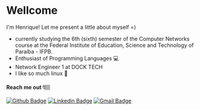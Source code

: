 
# Wellcome

I'm Henrique! Let me present a little about myself =)

 - currently studying the 6th (sixth) semester of the Computer Networks course 
 at the Federal Institute of Education, Science and Technology of Paraíba - IFPB.
 - Enthusiast of Programming Languages 💻
 - Network Engineer 1 at DOCK TECH
- I like so much linux 🐧



#### Reach me out 👇🏼
[![Github Badge](https://img.shields.io/badge/-Github-000?style=flat-square&logo=Github&logoColor=white&link=https://github.com/Palitot)](https://github.com/Palitot) [![Linkedin Badge](https://img.shields.io/badge/-LinkedIn-blue?style=flat-square&logo=Linkedin&logoColor=white&link=https://www.linkedin.com/in/henrique-costa2019/)](https://www.linkedin.com/in/henrique-costa2019/) [![Gmail Badge](https://img.shields.io/badge/-Gmail-c14438?style=flat-square&logo=Gmail&logoColor=white&link=mailto:henrique.palito@academico.ifpb.edu.br)](mailto:henrique.palito@academico.ifpb.edu.br)
